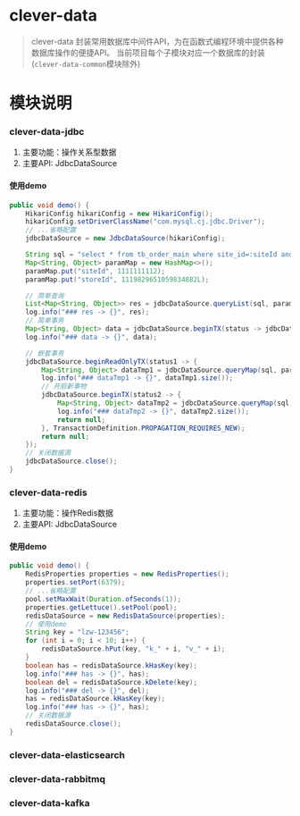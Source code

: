 # clever-data

> clever-data 封装常用数据库中间件API，为在函数式编程环境中提供各种数据库操作的便捷API。
> 当前项目每个子模块对应一个数据库的封装(`clever-data-common`模块除外)

# 模块说明

### clever-data-jdbc

1. 主要功能：操作关系型数据
1. 主要API: JdbcDataSource

#### 使用demo

```java
public void demo() {
    HikariConfig hikariConfig = new HikariConfig();
    hikariConfig.setDriverClassName("com.mysql.cj.jdbc.Driver");
    // ...省略配置
    jdbcDataSource = new JdbcDataSource(hikariConfig);

    String sql = "select * from tb_order_main where site_id=:siteId and store_id=:storeId limit 10";
    Map<String, Object> paramMap = new HashMap<>();
    paramMap.put("siteId", 1111111112);
    paramMap.put("storeId", 1119829651059834882L);

    // 简单查询
    List<Map<String, Object>> res = jdbcDataSource.queryList(sql, paramMap);
    log.info("### res -> {}", res);
    // 简单事务
    Map<String, Object> data = jdbcDataSource.beginTX(status -> jdbcDataSource.queryMap(sql, paramMap));
    log.info("### data -> {}", data);

    // 嵌套事务
    jdbcDataSource.beginReadOnlyTX(status1 -> {
        Map<String, Object> dataTmp1 = jdbcDataSource.queryMap(sql, paramMap);
        log.info("### dataTmp1 -> {}", dataTmp1.size());
        // 开启新事物
        jdbcDataSource.beginTX(status2 -> {
            Map<String, Object> dataTmp2 = jdbcDataSource.queryMap(sql, paramMap);
            log.info("### dataTmp2 -> {}", dataTmp2.size());
            return null;
        }, TransactionDefinition.PROPAGATION_REQUIRES_NEW);
        return null;
    });
    // 关闭数据源
    jdbcDataSource.close();
}
```

### clever-data-redis

1. 主要功能：操作Redis数据
1. 主要API: JdbcDataSource

#### 使用demo

```java
public void demo() {
    RedisProperties properties = new RedisProperties();
    properties.setPort(6379);
    // ...省略配置
    pool.setMaxWait(Duration.ofSeconds(1));
    properties.getLettuce().setPool(pool);
    redisDataSource = new RedisDataSource(properties);
    // 使用demo
    String key = "lzw-123456";
    for (int i = 0; i < 10; i++) {
        redisDataSource.hPut(key, "k_" + i, "v_" + i);
    }
    boolean has = redisDataSource.kHasKey(key);
    log.info("### has -> {}", has);
    boolean del = redisDataSource.kDelete(key);
    log.info("### del -> {}", del);
    has = redisDataSource.kHasKey(key);
    log.info("### has -> {}", has);
    // 关闭数据源
    redisDataSource.close();
}
```

### clever-data-elasticsearch

### clever-data-rabbitmq

### clever-data-kafka